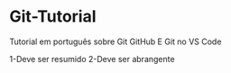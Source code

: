 # Git-Tutorial
Tutorial em português sobre Git GitHub E Git no VS Code

1-Deve ser resumido
2-Deve ser abrangente
